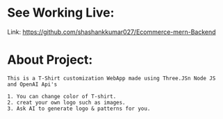 # See Working Live:

Link: https://github.com/shashankkumar027/Ecommerce-mern-Backend

# About Project:

    This is a T-Shirt customization WebApp made using Three.JSn Node JS and OpenAI Api's 

    1. You can change color of T-shirt.
    2. creat your own logo such as images.
    3. Ask AI to generate logo & patterns for you.
    
    
    
